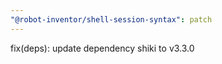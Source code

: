 ```yaml
---
"@robot-inventor/shell-session-syntax": patch
---
```


fix(deps): update dependency shiki to v3.3.0
